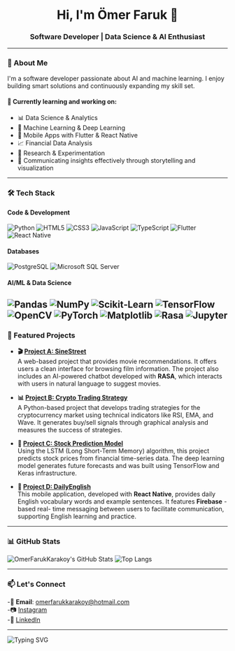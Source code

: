 <h1 align="center">Hi, I'm Ömer Faruk 👋</h1>
<h3 align="center">
  Software Developer | Data Science & AI Enthusiast
</h3>


---

### 🧠 About Me

I'm a software developer passionate about AI and machine learning. I enjoy building smart solutions and continuously expanding my skill set.

#### 🌱 Currently learning and working on:
- 📊 Data Science & Analytics
- 🤖 Machine Learning & Deep Learning
- 📱 Mobile Apps with Flutter & React Native
- 📈 Financial Data Analysis
- 🧪 Research & Experimentation
- 💬 Communicating insights effectively through storytelling and visualization

---

### 🛠 Tech Stack

#### Code & Development
![Python](https://img.shields.io/badge/Python-3776AB?style=for-the-badge&logo=python&logoColor=white)
![HTML5](https://img.shields.io/badge/HTML5-E34F26?style=for-the-badge&logo=html5&logoColor=white)
![CSS3](https://img.shields.io/badge/CSS3-1572B6?style=for-the-badge&logo=css3&logoColor=white)
![JavaScript](https://img.shields.io/badge/JavaScript-F7DF1E?style=for-the-badge&logo=javascript&logoColor=black)
![TypeScript](https://img.shields.io/badge/TypeScript-3178C6?style=for-the-badge&logo=typescript&logoColor=white)
![Flutter](https://img.shields.io/badge/Flutter-02569B?style=for-the-badge&logo=flutter&logoColor=white)
![React Native](https://img.shields.io/badge/React_Native-20232A?style=for-the-badge&logo=react&logoColor=61DAFB)

#### Databases
![PostgreSQL](https://img.shields.io/badge/PostgreSQL-4169E1?style=for-the-badge&logo=postgresql&logoColor=white)
![Microsoft SQL Server](https://img.shields.io/badge/Microsoft_SQL_Server-CC2927?style=for-the-badge&logo=microsoft-sql-server&logoColor=white)

#### AI/ML & Data Science
![Pandas](https://img.shields.io/badge/Pandas-150458?style=for-the-badge&logo=pandas&logoColor=white)
![NumPy](https://img.shields.io/badge/NumPy-013243?style=for-the-badge&logo=numpy&logoColor=white)
![Scikit‑Learn](https://img.shields.io/badge/Scikit--Learn-F7931E?style=for-the-badge&logo=scikit-learn&logoColor=white)
![TensorFlow](https://img.shields.io/badge/TensorFlow-FF6F00?style=for-the-badge&logo=tensorflow&logoColor=white)
![OpenCV](https://img.shields.io/badge/OpenCV-5C3EE8?style=for-the-badge&logo=opencv&logoColor=white)
![PyTorch](https://img.shields.io/badge/PyTorch-EE4C2C?style=for-the-badge&logo=pytorch&logoColor=white)
![Matplotlib](https://img.shields.io/badge/Matplotlib-11557C?style=for-the-badge&logo=matplotlib&logoColor=white)
![Rasa](https://img.shields.io/badge/Rasa-5A17EE?style=for-the-badge&logo=rasa&logoColor=white)
![Jupyter](https://img.shields.io/badge/Jupyter-F37626?style=for-the-badge&logo=jupyter&logoColor=white)
---

### 🚀 Featured Projects

- **🎬 [Project A: SineStreet](https://github.com/OmerFarukKarakoy/SineStreet)**  
  A web-based project that provides movie recommendations. It offers users a clean interface for browsing film information. The project also includes an AI-powered chatbot developed with **RASA**, which interacts with users in natural language to suggest movies.

- **📊 [Project B: Crypto Trading Strategy](https://github.com/OmerFarukKarakoy/Crypto-Trading-Strategy)**  
  A Python-based project that develops trading strategies for the cryptocurrency market using technical indicators like RSI, EMA, and Wave. It generates buy/sell signals through graphical analysis and measures the success of strategies.

- **🤖 [Project C: Stock Prediction Model](https://github.com/OmerFarukKarakoy/Stock-Prediction-Model)**  
  Using the LSTM (Long Short-Term Memory) algorithm, this project predicts stock prices from financial time-series data. The deep learning model generates future forecasts and was built using TensorFlow and Keras infrastructure.

- **📱 [Project D: DailyEnglish](https://github.com/OmerFarukKarakoy/DailyEnglish)**  
  This mobile application, developed with **React Native**, provides daily English vocabulary words and example sentences. It features **Firebase** -based real- time messaging between users to facilitate communication, supporting English learning and practice.


---

### 📊 GitHub Stats

![OmerFarukKarakoy's GitHub Stats](https://github-readme-stats.vercel.app/api?username=OmerFarukKarakoy&show_icons=true&theme=tokyonight)
![Top Langs](https://github-readme-stats.vercel.app/api/top-langs/?username=OmerFarukKarakoy&layout=compact&theme=tokyonight)

---

### 📫 Let's Connect

-📧 **Email**: [omerfarukkarakoy@hotmail.com](mailto:omerfarukkarakoy@hotmail.com)  
-📷 [Instagram](https://www.instagram.com/omerfarukkarakoy/)  
-💼 [LinkedIn](https://www.linkedin.com/in/omer-faruk-karakoy/)  

---

<img src="https://readme-typing-svg.herokuapp.com?font=Fira+Code&pause=1000&color=61DAFB&center=true&vCenter=true&width=500&lines=Thanks+for+visiting!+👋;Scroll+to+explore...+🔍;Let’s+build+the+future+together.+🚀" alt="Typing SVG" />


